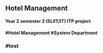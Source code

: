## Hotel Management
#### Year 2 semester 2 (SLIIT/IT) ITP project
#### #Hotel Management #System Department
### #test

